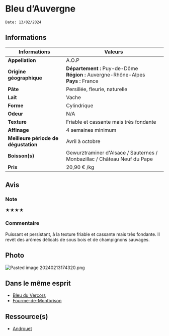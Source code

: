 # Bleu d’Auvergne
```
Date: 13/02/2024
```
## Informations

| Informations | Valeurs |
| ---- | ---- |
| **Appellation** | A.O.P |
| **Origine géographique** | **Département :** Puy-de-Dôme<br>**Région :** Auvergne-Rhône-Alpes<br>**Pays :** France  |
| **Pâte** | Persillée, fleurie, naturelle |
| **Lait** | Vache |
| **Forme** | Cylindrique |
| **Odeur** | N/A |
| **Texture** | Friable et cassante mais très fondante |
| **Affinage** | 4 semaines minimum |
| **Meilleure période de dégustation** | Avril à octobre |
| **Boisson(s)** | Gewurztraminer d'Alsace / Sauternes / Monbazillac / Château Neuf du Pape |
| **Prix** | 20,90 € /kg |

## Avis
### Note
★★★★
### Commentaire
Puissant et persistant, à la texture friable et cassante mais très fondante. Il revêt des arômes délicats de sous bois et de champignons sauvages.

## Photo
![Pasted image 20240213174320.png](./M%C3%A9dias/Pasted%20image%2020240213174320.png)

## Dans le même esprit
* [Bleu du Vercors](./Bleu%20du%20Vercors.md)
* [Fourme-de-Montbrison](./Fourme-de-Montbrison.md)

## Ressource(s)
* [Androuet](https://androuet.com/Bleu-d-auvergne-139.html)